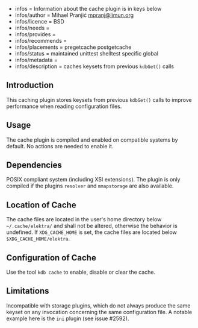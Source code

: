 - infos = Information about the cache plugin is in keys below
- infos/author = Mihael Pranjić <mpranj@limun.org>
- infos/licence = BSD
- infos/needs =
- infos/provides =
- infos/recommends =
- infos/placements = pregetcache postgetcache
- infos/status = maintained unittest shelltest specific global
- infos/metadata =
- infos/description = caches keysets from previous `kdbGet()` calls

## Introduction

This caching plugin stores keysets from previous `kdbGet()` calls
to improve performance when reading configuration files.

## Usage

The cache plugin is compiled and enabled on compatible systems by default.
No actions are needed to enable it.

## Dependencies

POSIX compliant system (including XSI extensions).
The plugin is only compiled if the plugins `resolver` and `mmapstorage`
are also available.

## Location of Cache

The cache files are located in the user's home directory below `~/.cache/elektra/` and
shall not be altered, otherwise the behavior is undefined. If `XDG_CACHE_HOME` is set, the
cache files are located below `$XDG_CACHE_HOME/elektra`.

## Configuration of Cache

Use the tool `kdb cache` to enable, disable or clear the cache.

## Limitations

Incompatible with storage plugins, which do not always produce the same keyset on any invocation
concerning the same configuration file. A notable example here is the `ini` plugin (see issue #2592).
